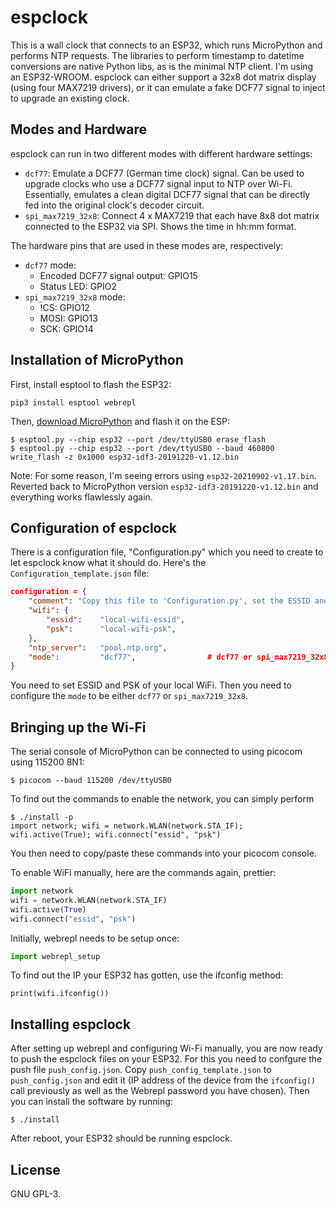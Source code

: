 # espclock
This is a wall clock that connects to an ESP32, which runs MicroPython and
performs NTP requests. The libraries to perform timestamp to datetime
conversions are native Python libs, as is the minimal NTP client. I'm using an
ESP32-WROOM. espclock can either support a 32x8 dot matrix display (using four
MAX7219 drivers), or it can emulate a fake DCF77 signal to inject to upgrade an
existing clock.


## Modes and Hardware
espclock can run in two different modes with different hardware settings:

  * `dcf77`: Emulate a DCF77 (German time clock) signal. Can be used to upgrade
    clocks who use a DCF77 signal input to NTP over Wi-Fi. Essentially,
    emulates a clean digital DCF77 signal that can be directly fed into the
    original clock's decoder circuit.
  * `spi_max7219_32x8`: Connect 4 x MAX7219 that each have 8x8 dot matrix
    connected to the ESP32 via SPI. Shows the time in hh:mm format.
 
The hardware pins that are used in these modes are, respectively:

  * `dcf77` mode:
    - Encoded DCF77 signal output: GPIO15
    - Status LED: GPIO2
  * `spi_max7219_32x8` mode:
    - !CS: GPIO12
    - MOSI: GPIO13
    - SCK: GPIO14

## Installation of MicroPython
First, install esptool to flash the ESP32:

```
pip3 install esptool webrepl
```

Then, [download MicroPython](https://micropython.org/download#esp32) and flash it on the ESP:

```
$ esptool.py --chip esp32 --port /dev/ttyUSB0 erase_flash
$ esptool.py --chip esp32 --port /dev/ttyUSB0 --baud 460800 write_flash -z 0x1000 esp32-idf3-20191220-v1.12.bin
```

Note: For some reason, I'm seeing errors using `esp32-20210902-v1.17.bin`.
Reverted back to MicroPython version `esp32-idf3-20191220-v1.12.bin` and
everything works flawlessly again.


## Configuration of espclock
There is a configuration file, "Configuration.py" which you need to create to
let espclock know what it should do. Here's the `Configuration_template.json`
file:

```json
configuration = {
	"comment": "Copy this file to 'Configuration.py', set the ESSID and psk and push it on the ESP.",
	"wifi": {
		"essid":	"local-wifi-essid",
		"psk":		"local-wifi-psk",
	},
	"ntp_server":	"pool.ntp.org",
	"mode":			"dcf77",				# dcf77 or spi_max7219_32x8
}
```

You need to set ESSID and PSK of your local WiFi. Then you need to configure
the `mode` to be either `dcf77` or `spi_max7219_32x8`.


## Bringing up the Wi-Fi
The serial console of MicroPython can be connected to using picocom using 115200 8N1:

```
$ picocom --baud 115200 /dev/ttyUSB0
```

To find out the commands to enable the network, you can simply perform

```
$ ./install -p
import network; wifi = network.WLAN(network.STA_IF); wifi.active(True); wifi.connect("essid", "psk")
```

You then need to copy/paste these commands into your picocom console.

To enable WiFi manually, here are the commands again, prettier:

```python
import network
wifi = network.WLAN(network.STA_IF)
wifi.active(True)
wifi.connect("essid", "psk")
```

Initially, webrepl needs to be setup once:

```python
import webrepl_setup
```

To find out the IP your ESP32 has gotten, use the ifconfig method:

```
print(wifi.ifconfig())
```

## Installing espclock
After setting up webrepl and configuring Wi-Fi manually, you are now ready to
push the espclock files on your ESP32. For this you need to confgure the push
file `push_config.json`.  Copy `push_config_template.json` to
`push_config.json` and edit it (IP address of the device from the `ifconfig()`
call previously as well as the Webrepl password you have chosen). Then you can
install the software by running:

```
$ ./install
```

After reboot, your ESP32 should be running espclock.


## License
GNU GPL-3.
